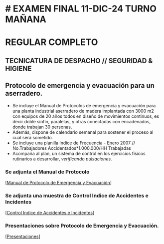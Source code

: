 #   # EXAMEN FINAL 11-DIC-24 TURNO MAÑANA
   # REGULAR COMPLETO
   ## TECNICATURA DE DESPACHO // SEGURIDAD & HIGIENE
   
   ## Protocolo de emergencia y evacuación para un aserradero.

   * Se incluye el Manual de Protocolos de emergencia y evacuación para una planta industrial aserradero de madera implantada con 3000 m2 con equipos de 20 años todos en diseño de movimientos continuos, es decir doble sinfin, paralelas, y otras conectadas con encadenados, donde trabajan 30 personas.
   * Además, dispone de calendario semanal para sostener el proceso al cual será sometido.
   * Se incluye una planilla Indice de Frecuencia - Enero 2007 // No.Trabajadores Accidentados*1.000.000/HH Trabajadas
   * Acompaña al plan, un sistema de control en los ejercicios físicos rutinarios a desarrollar, _verificando pulsaciones_.
   
   ### Se adjunta el Manual de Protocolo
   [[Manual de Protocolo de Emergencia y Evacuación](https://docs.google.com/document/d/1wyV8e47a0BSPvHhNXeQa8Kt87NGWjPYYmwy1VNq0dlc/edit?usp=sharing)]
   
   ### Se adjunta una muestra de Control Indice de Accidentes e Incidentes
   [[Control Indice de Accidentes e Incidentes](https://docs.google.com/spreadsheets/d/1W1elpX0dLKMPuBgjCZN1uZF8hcVFUrsNQiYlPrDNQPQ/edit?usp=sharing)]
   
   ### Presentaciones sobre Protocolo de Emergencia y Evacuación.
   [[Presentaciones](https://gamma.app/docs/Protocolo-de-Emergencia-y-Evacuacion-4arm27hxzpc04fj)]
   
